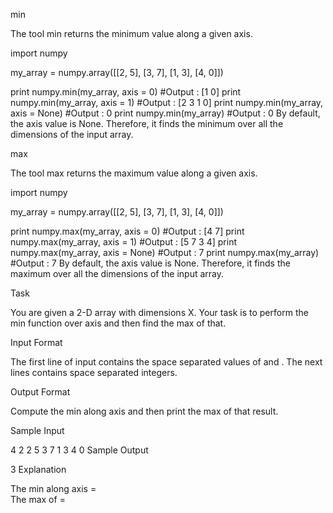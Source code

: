 min

The tool min returns the minimum value along a given axis.

import numpy

my_array = numpy.array([[2, 5], 
                        [3, 7],
                        [1, 3],
                        [4, 0]])

print numpy.min(my_array, axis = 0)         #Output : [1 0]
print numpy.min(my_array, axis = 1)         #Output : [2 3 1 0]
print numpy.min(my_array, axis = None)      #Output : 0
print numpy.min(my_array)                   #Output : 0
By default, the axis value is None. Therefore, it finds the minimum over all the dimensions of the input array.

max

The tool max returns the maximum value along a given axis.

import numpy

my_array = numpy.array([[2, 5], 
                        [3, 7],
                        [1, 3],
                        [4, 0]])

print numpy.max(my_array, axis = 0)         #Output : [4 7]
print numpy.max(my_array, axis = 1)         #Output : [5 7 3 4]
print numpy.max(my_array, axis = None)      #Output : 7
print numpy.max(my_array)                   #Output : 7
By default, the axis value is None. Therefore, it finds the maximum over all the dimensions of the input array.

Task

You are given a 2-D array with dimensions X. 
Your task is to perform the min function over axis  and then find the max of that.

Input Format

The first line of input contains the space separated values of  and . 
The next  lines contains  space separated integers.

Output Format

Compute the min along axis  and then print the max of that result.

Sample Input

4 2
2 5
3 7
1 3
4 0
Sample Output

3
Explanation

The min along axis  =  
The max of  = 
